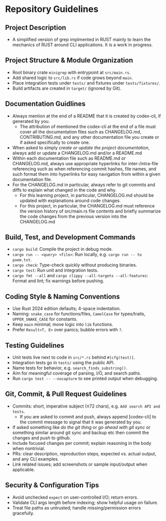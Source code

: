 # Repository Guidelines

## Project Description
- A simplified version of grep implmented in RUST mainly to learn the mechanics of RUST around CLI applications. It is a work in progress.

## Project Structure & Module Organization
- Root binary crate `minigrep` with entrypoint at `src/main.rs`.
- Add shared logic to `src/lib.rs` if code grows beyond `main`.
- Place integration tests under `tests/` and fixtures under `tests/fixtures/`.
- Build artifacts are created in `target/` (ignored by Git).

## Documentation Guidlines
- Always mention at the end of a README that it is created by codex-cli, if generated by you.
    - The attribution of mentioned the codex-cli at the end of a file must cover all the documentation files such as CHANGELOG.md, CONTRIBUTING.md, and any other documentation file you create or if asked specifically to create one.
- When asked to simply *create or update the project documentation*, always add or update a CHANGELOG.md and/or a README.md
- Within each documentation file such as README.md or CHANGELOG.md, always use appropriate hyperlinks for inter-/intra-file referencing such as when referencing commit hashes, file names, and such format them into hyperlinks for easy navigation from within a given documentation file.
- For the CHANGELOG.md in particular, always refer to git commits and diffs to explain what changed in the code and why.
    - For this learning project, in particular, CHANGELOG.md should be updated with explanations around code changes.
    - For this project, in particular, the CHANGELOG.md must reference the version history of src/main.rs file contents and briefly summarize the code changes from the previous version into the CHANGELOG.md

## Build, Test, and Development Commands
- `cargo build`:
  Compile the project in debug mode.
- `cargo run -- <query> <file>`:
  Run locally, e.g. `cargo run -- to poem.txt`.
- `cargo check`:
  Type-check quickly without producing binaries.
- `cargo test`:
  Run unit and integration tests.
- `cargo fmt --all` and `cargo clippy --all-targets --all-features`:
  Format and lint; fix warnings before pushing.

## Coding Style & Naming Conventions
- Use Rust 2024 edition defaults; 4-space indentation.
- Naming: `snake_case` for functions/files, `CamelCase` for types/traits, `UPPER_SNAKE_CASE` for constants.
- Keep `main` minimal; move logic into `lib` functions.
- Prefer `Result<T, E>` over panics; bubble errors with `?`.

## Testing Guidelines
- Unit tests live next to code in `src/*.rs` behind `#[cfg(test)]`.
- Integration tests go in `tests/` using the public API.
- Name tests for behavior, e.g. `search_finds_substring()`.
- Aim for meaningful coverage of parsing, I/O, and search paths.
- Run `cargo test -- --nocapture` to see printed output when debugging.

## Git, Commit, & Pull Request Guidelines
- Commits: short, imperative subject (≤72 chars), e.g. `Add search API and tests`.
    - If you are asked to commit and push, always append [codex-cli] to the commit message to signal that it was generated by you.
- If asked something like *do the git thing* or *go ahead with git sync* or something similar around git sync and backup etc then commit the changes and push to github.
- Include focused changes per commit; explain reasoning in the body when nontrivial.
- PRs: clear description, reproduction steps, expected vs. actual output, and any CLI examples.
- Link related issues; add screenshots or sample input/output when applicable.

## Security & Configuration Tips
- Avoid unchecked `expect` on user-controlled I/O; return errors.
- Validate CLI args length before indexing; show helpful usage on failure.
- Treat file paths as untrusted; handle missing/permission errors gracefully.
